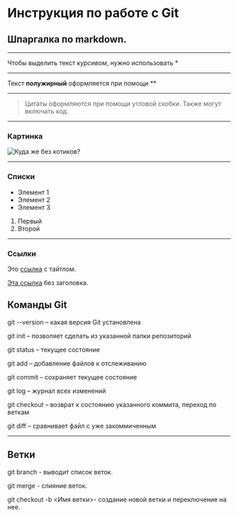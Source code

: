 # Инструкция по работе с Git

## Шпаргалка по markdown.

---

Чтобы выделить текст *курсивом*, нужно использовать *

---

Текст **полужирный** оформляется при помощи **

---


> Цитаты оформляются при помощи угловой скобки. Также могут включать код.

---


### Картинка

![Куда же без котиков?](cat.jpg)

---

### Списки

* Элемент 1
* Элемент 2
* Элемент 3

1. Первый
2. Второй

---

### Ссылки

Это [ссылка](https://habr.com/ru/post/541258/ "Git для новичков") с тайтлом.

[Эта ссылка](https://habr.com/ru/post/542616/) без заголовка.



## Команды Git

git --version – какая версия Git установлена

git init – позволяет сделать из указанной папки репозиторий

git status – текущее состояние

git add – добавление файлов к отслеживанию

git commit – сохраняет текущее состояние

git log – журнал всех изменений

git checkout – возврат к состоянию указанного коммита, переход по веткам

git diff – сравнивает файл с уже закоммиченным

---

## Ветки

git branch - выводит список веток.

git merge - слияние веток.

git checkout -b <Имя ветки>- создание новой ветки и переключение на нее.